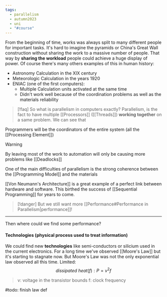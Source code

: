 ```yaml
---
tags:
  - parallelism
  - autumn2023
  - uni
  - "#course"
---
```

From the beginning of time, works was always split to many different people for important tasks. It's hard to imagine the pyramids or China's Great Wall construction without sharing the work to a massive number of people. That way by **sharing the workload** people could achieve a huge display of power. Of course there's many others examples of this in human history:

- Astronomy Calculation in the XIX century
- Meteorologic Calculation in the years 1920
- ENIAC (one of the first computers):
	- Multiple Calculation units activated at the same time
	- Didn't work well because of the coordination problems as well as the materials reliability

> [!faq] So what is parallelism in computers exactly?
>Parallelism, is the fact to have multiple [[Processors]] ([[Threads]]) **working together** on a same problem.
>We can see that 

Programmers will be the coordinators of the entire system (all the [[Processing Element]])

> [!warning] 
> By leaving most of the work to automation will only be causing more problems like [[Deadlocks]]

One of the main difficulties of parallelism is the strong coherence between the [[Programming Model]] and the materials

[[Von Neumann's Architecture]] is a great example of a perfect link between hardware and software. This birthed the success of [[Sequential Programming]] for years to come.

> [!danger] But we still want more [[Performance#Performance in Parallelism|performance]]!

---

Then where could we find some performance?
#### **Technologies** (physical process used to treat information)

We could find new **technologies** like semi-conductors or silicium used in the current electronics. 
For a long time we've observed [[Moore's Law]] but it's starting to stagnate now. But Moore's Law was not the only exponential law observed all this time. Limited:
$$dissipated\ heat(f): P=v^2f$$
> v: voltage in the transistor bounds 
> f: clock frequency


#todo: finish law def

